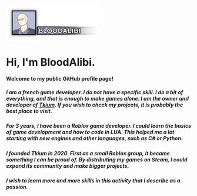 <img src="https://github.com/BloodAlibi/BloodAlibi/blob/main/brand.png" width=50% height=50%>

# Hi, I'm BloodAlibi.

#### Welcome to my public GitHub profile page!

##### I am a french game developer. I do not have a specific skill. I do a bit of everything, and that is enough to make games alone. I am the owner and developer of [Tkium](https://www.tkium.com). If you wish to check my projects, it is probably the best place to visit.
##### For 3 years, I have been a Roblox game developer. I could learn the basics of game development and how to code in LUA. This helped me a lot starting with new engines and other languages, such as C# or Python.
##### I founded Tkium in 2020. First as a small Roblox group, it became something I can be proud of. By distributing my games on Steam, I could expand its community and make bigger projects.
##### I wish to learn more and more skills in this activity that I describe as a passion.

